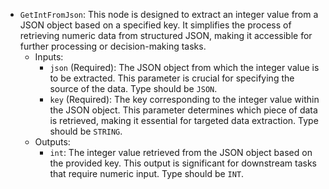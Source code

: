 - `GetIntFromJson`: This node is designed to extract an integer value from a JSON object based on a specified key. It simplifies the process of retrieving numeric data from structured JSON, making it accessible for further processing or decision-making tasks.
    - Inputs:
        - `json` (Required): The JSON object from which the integer value is to be extracted. This parameter is crucial for specifying the source of the data. Type should be `JSON`.
        - `key` (Required): The key corresponding to the integer value within the JSON object. This parameter determines which piece of data is retrieved, making it essential for targeted data extraction. Type should be `STRING`.
    - Outputs:
        - `int`: The integer value retrieved from the JSON object based on the provided key. This output is significant for downstream tasks that require numeric input. Type should be `INT`.
